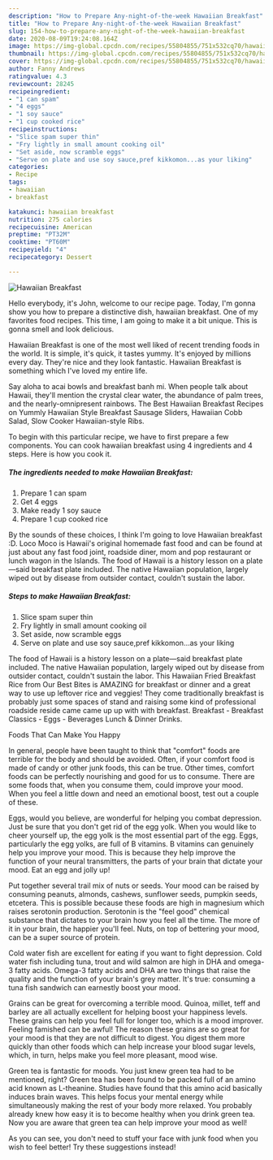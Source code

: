 ```yaml
---
description: "How to Prepare Any-night-of-the-week Hawaiian Breakfast"
title: "How to Prepare Any-night-of-the-week Hawaiian Breakfast"
slug: 154-how-to-prepare-any-night-of-the-week-hawaiian-breakfast
date: 2020-08-09T19:24:08.164Z
image: https://img-global.cpcdn.com/recipes/55804855/751x532cq70/hawaiian-breakfast-recipe-main-photo.jpg
thumbnail: https://img-global.cpcdn.com/recipes/55804855/751x532cq70/hawaiian-breakfast-recipe-main-photo.jpg
cover: https://img-global.cpcdn.com/recipes/55804855/751x532cq70/hawaiian-breakfast-recipe-main-photo.jpg
author: Fanny Andrews
ratingvalue: 4.3
reviewcount: 28245
recipeingredient:
- "1 can spam"
- "4 eggs"
- "1 soy sauce"
- "1 cup cooked rice"
recipeinstructions:
- "Slice spam super thin"
- "Fry lightly in small amount cooking oil"
- "Set aside, now scramble eggs"
- "Serve on plate and use soy sauce,pref kikkomon...as your liking"
categories:
- Recipe
tags:
- hawaiian
- breakfast

katakunci: hawaiian breakfast 
nutrition: 275 calories
recipecuisine: American
preptime: "PT32M"
cooktime: "PT60M"
recipeyield: "4"
recipecategory: Dessert

---
```



![Hawaiian Breakfast](https://img-global.cpcdn.com/recipes/55804855/751x532cq70/hawaiian-breakfast-recipe-main-photo.jpg)

Hello everybody, it's John, welcome to our recipe page. Today, I'm gonna show you how to prepare a distinctive dish, hawaiian breakfast. One of my favorites food recipes. This time, I am going to make it a bit unique. This is gonna smell and look delicious.

Hawaiian Breakfast is one of the most well liked of recent trending foods in the world. It is simple, it's quick, it tastes yummy. It's enjoyed by millions every day. They're nice and they look fantastic. Hawaiian Breakfast is something which I've loved my entire life.

Say aloha to acai bowls and breakfast banh mi. When people talk about Hawaii, they&#39;ll mention the crystal clear water, the abundance of palm trees, and the nearly-omnipresent rainbows. The Best Hawaiian Breakfast Recipes on Yummly Hawaiian Style Breakfast Sausage Sliders, Hawaiian Cobb Salad, Slow Cooker Hawaiian-style Ribs.


To begin with this particular recipe, we have to first prepare a few components. You can cook hawaiian breakfast using 4 ingredients and 4 steps. Here is how you cook it.

<!--inarticleads1-->

##### The ingredients needed to make Hawaiian Breakfast:

1. Prepare 1 can spam
1. Get 4 eggs
1. Make ready 1 soy sauce
1. Prepare 1 cup cooked rice


By the sounds of these choices, I think I&#39;m going to love Hawaiian breakfast :D. Loco Moco is Hawaii&#39;s original homemade fast food and can be found at just about any fast food joint, roadside diner, mom and pop restaurant or lunch wagon in the Islands. The food of Hawaii is a history lesson on a plate—said breakfast plate included. The native Hawaiian population, largely wiped out by disease from outsider contact, couldn&#39;t sustain the labor. 

<!--inarticleads2-->

##### Steps to make Hawaiian Breakfast:

1. Slice spam super thin
1. Fry lightly in small amount cooking oil
1. Set aside, now scramble eggs
1. Serve on plate and use soy sauce,pref kikkomon...as your liking


The food of Hawaii is a history lesson on a plate—said breakfast plate included. The native Hawaiian population, largely wiped out by disease from outsider contact, couldn&#39;t sustain the labor. This Hawaiian Fried Breakfast Rice from Our Best Bites is AMAZING for breakfast or dinner and a great way to use up leftover rice and veggies! They come traditionally breakfast is probably just some spaces of stand and raising some kind of professional roadside reside came came up up with with breakfast. Breakfast - Breakfast Classics - Eggs - Beverages Lunch &amp; Dinner Drinks. 

Foods That Can Make You Happy


In general, people have been taught to think that "comfort" foods are terrible for the body and should be avoided. Often, if your comfort food is made of candy or other junk foods, this can be true. Other times, comfort foods can be perfectly nourishing and good for us to consume. There are some foods that, when you consume them, could improve your mood. When you feel a little down and need an emotional boost, test out a couple of these.

Eggs, would you believe, are wonderful for helping you combat depression. Just be sure that you don't get rid of the egg yolk. When you would like to cheer yourself up, the egg yolk is the most essential part of the egg. Eggs, particularly the egg yolks, are full of B vitamins. B vitamins can genuinely help you improve your mood. This is because they help improve the function of your neural transmitters, the parts of your brain that dictate your mood. Eat an egg and jolly up!

Put together several trail mix of nuts or seeds. Your mood can be raised by consuming peanuts, almonds, cashews, sunflower seeds, pumpkin seeds, etcetera. This is possible because these foods are high in magnesium which raises serotonin production. Serotonin is the "feel good" chemical substance that dictates to your brain how you feel all the time. The more of it in your brain, the happier you'll feel. Nuts, on top of bettering your mood, can be a super source of protein.

Cold water fish are excellent for eating if you want to fight depression. Cold water fish including tuna, trout and wild salmon are high in DHA and omega-3 fatty acids. Omega-3 fatty acids and DHA are two things that raise the quality and the function of your brain's grey matter. It's true: consuming a tuna fish sandwich can earnestly boost your mood. 

Grains can be great for overcoming a terrible mood. Quinoa, millet, teff and barley are all actually excellent for helping boost your happiness levels. These grains can help you feel full for longer too, which is a mood improver. Feeling famished can be awful! The reason these grains are so great for your mood is that they are not difficult to digest. You digest them more quickly than other foods which can help increase your blood sugar levels, which, in turn, helps make you feel more pleasant, mood wise.

Green tea is fantastic for moods. You just knew green tea had to be mentioned, right? Green tea has been found to be packed full of an amino acid known as L-theanine. Studies have found that this amino acid basically induces brain waves. This helps focus your mental energy while simultaneously making the rest of your body more relaxed. You probably already knew how easy it is to become healthy when you drink green tea. Now you are aware that green tea can help improve your mood as well!

As you can see, you don't need to stuff your face with junk food when you wish to feel better! Try  these suggestions  instead!

